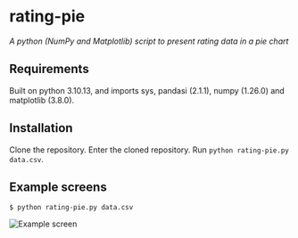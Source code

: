 # rating-pie
*A python (NumPy and Matplotlib) script to present rating data in a pie chart*

## Requirements
Built on python 3.10.13, and imports sys, pandasi (2.1.1), numpy (1.26.0) and matplotlib (3.8.0).

## Installation
Clone the repository. Enter the cloned repository. Run `python rating-pie.py data.csv`.

## Example screens
	$ python rating-pie.py data.csv
![Example screen](ihttps://github.com/yt1007/rating-pie/blob/9cda0ddea4560da269492b6c8e16fcbe7944b185/Screenshot%202023-10-10%20at%2019.52.01.png)
